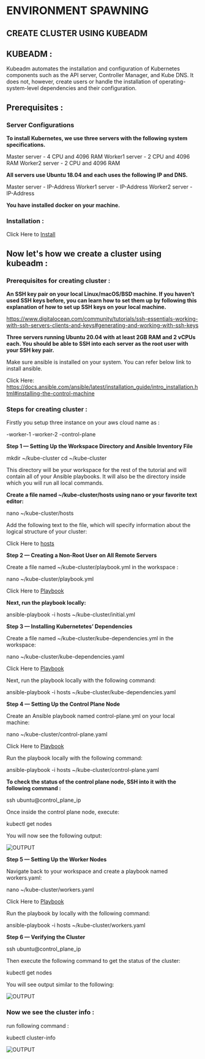 # ENVIRONMENT SPAWNING

## CREATE CLUSTER USING KUBEADM


## KUBEADM :

Kubeadm automates the installation and configuration of Kubernetes components such as the API server, Controller Manager, and Kube DNS. It does not, however, create users or handle the installation of operating-system-level dependencies and their configuration.

## Prerequisites :

### Server Configurations

**To install Kubernetes, we use three servers with the following system specifications.**

Master server - 4 CPU and 4096 RAM
Worker1 server - 2 CPU and 4096 RAM
Worker2 server - 2 CPU and 4096 RAM

**All servers use Ubuntu 18.04 and each uses the following IP and DNS.**

Master server - IP-Address
Worker1 server - IP-Address
Worker2 server - IP-Address

**You have installed docker on your machine.**   

### Installation :

Click Here to [Install](./kubeadm-installation)


## Now let's how we create a cluster using kubeadm :

### Prerequisites for creating cluster :

**An SSH key pair on your local Linux/macOS/BSD machine. If you haven’t used SSH keys before, you can learn how to set them up by following this explanation of how to set up SSH keys on your local machine.**

https://www.digitalocean.com/community/tutorials/ssh-essentials-working-with-ssh-servers-clients-and-keys#generating-and-working-with-ssh-keys

**Three servers running Ubuntu 20.04 with at least 2GB RAM and 2 vCPUs each. You should be able to SSH into each server as the root user with your SSH key pair.**

Make sure ansible is installed on your system. You can refer below link to install ansible.

Click Here: https://docs.ansible.com/ansible/latest/installation_guide/intro_installation.html#installing-the-control-machine

### Steps for creating cluster :

Firstly you setup three instance on your aws cloud name as :

-worker-1
-worker-2
-control-plane

**Step 1 — Setting Up the Workspace Directory and Ansible Inventory File**

mkdir ~/kube-cluster
cd ~/kube-cluster

This directory will be your workspace for the rest of the tutorial and will contain all of your Ansible playbooks. It will also be the directory inside which you will run all local commands.

**Create a file named ~/kube-cluster/hosts using nano or your favorite text editor:**

nano ~/kube-cluster/hosts

Add the following text to the file, which will specify information about the logical structure of your cluster:

Click Here to [hosts](../hosts)


**Step 2 — Creating a Non-Root User on All Remote Servers**

Create a file named ~/kube-cluster/playbook.yml in the workspace :

nano ~/kube-cluster/playbook.yml

Click Here to [Playbook](../playbook.yml)

**Next, run the playbook locally:**

ansible-playbook -i hosts ~/kube-cluster/initial.yml


**Step 3 — Installing Kubernetetes’ Dependencies**

Create a file named ~/kube-cluster/kube-dependencies.yml in the workspace:

nano ~/kube-cluster/kube-dependencies.yaml

Click Here to [Playbook](../kube-dependencies.yaml)

Next, run the playbook locally with the following command:

ansible-playbook -i hosts ~/kube-cluster/kube-dependencies.yaml


**Step 4 — Setting Up the Control Plane Node**

Create an Ansible playbook named control-plane.yml on your local machine:

nano ~/kube-cluster/control-plane.yaml

Click Here to [Playbook](../control-plane.yaml)

Run the playbook locally with the following command:

ansible-playbook -i hosts ~/kube-cluster/control-plane.yaml


**To check the status of the control plane node, SSH into it with the following command :**

ssh ubuntu@control_plane_ip

Once inside the control plane node, execute:

kubectl get nodes

You will now see the following output:

![OUTPUT](./home/knoldus/Desktop/kube-cluster/Kubeadm-cluster/get_node_output.png "get_node_output")


**Step 5 — Setting Up the Worker Nodes**


Navigate back to your workspace and create a playbook named workers.yaml:

nano ~/kube-cluster/workers.yaml

Click Here to [Playbook](../workers.yaml)

Run the playbook by locally with the following command:

ansible-playbook -i hosts ~/kube-cluster/workers.yaml


**Step 6 — Verifying the Cluster**

ssh ubuntu@control_plane_ip

Then execute the following command to get the status of the cluster:

kubectl get nodes

You will see output similar to the following:

![OUTPUT](./home/knoldus/Desktop/kube-cluster/Kubeadm-cluster/output_worker_master_node.png"worker_master_node")


### Now we see the cluster info :

run following command :

kubectl cluster-info 

![OUTPUT](./home/knoldus/Desktop/kube-cluster/Kubeadm-cluster/cluster_info.png"cluster_info_output")
